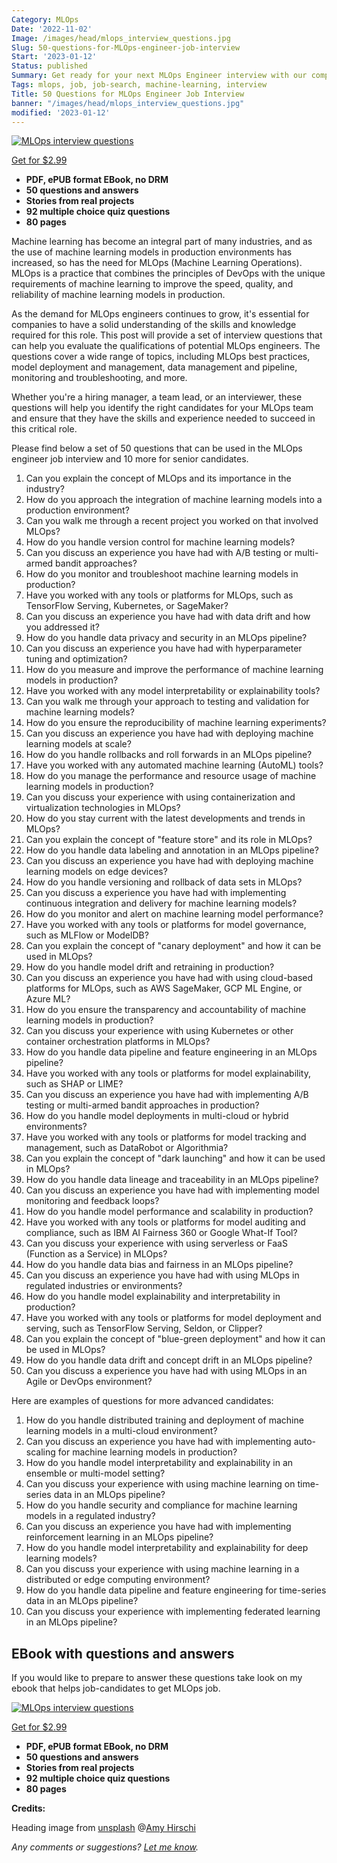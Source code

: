 ```yaml
---
Category: MLOps
Date: '2022-11-02'
Image: /images/head/mlops_interview_questions.jpg
Slug: 50-questions-for-MLOps-engineer-job-interview
Start: '2023-01-12'
Status: published
Summary: Get ready for your next MLOps Engineer interview with our comprehensive list of 50+ questions. Covering topics like deployment, management, data pipeline, monitoring, and more.
Tags: mlops, job, job-search, machine-learning, interview
Title: 50 Questions for MLOps Engineer Job Interview
banner: "/images/head/mlops_interview_questions.jpg"
modified: '2023-01-12'
---
```

[![MLOps interview questions](https://safjan.com/images/mlop_interview_book_cover_3D_300px.jpg)](https://gumroad.com/)

[Get for $2.99](https://ksafjanuser.gumroad.com/l/mlops)

- **PDF, ePUB format EBook, no DRM**
- **50 questions and answers**
- **Stories from real projects**
- **92 multiple choice quiz questions**
- **80 pages**

Machine learning has become an integral part of many industries, and as the use of machine learning models in production environments has increased, so has the need for MLOps (Machine Learning Operations). MLOps is a practice that combines the principles of DevOps with the unique requirements of machine learning to improve the speed, quality, and reliability of machine learning models in production.

As the demand for MLOps engineers continues to grow, it's essential for companies to have a solid understanding of the skills and knowledge required for this role. This post will provide a set of interview questions that can help you evaluate the qualifications of potential MLOps engineers. The questions cover a wide range of topics, including MLOps best practices, model deployment and management, data management and pipeline, monitoring and troubleshooting, and more.

Whether you're a hiring manager, a team lead, or an interviewer, these questions will help you identify the right candidates for your MLOps team and ensure that they have the skills and experience needed to succeed in this critical role.

Please find below a set of 50 questions that can be used in the MLOps engineer job interview and 10 more for senior candidates.

 1. Can you explain the concept of MLOps and its importance in the industry?
 2. How do you approach the integration of machine learning models into a production environment?
 3. Can you walk me through a recent project you worked on that involved MLOps?
 4. How do you handle version control for machine learning models?
 5. Can you discuss an experience you have had with A/B testing or multi-armed bandit approaches?
 6. How do you monitor and troubleshoot machine learning models in production?
 7. Have you worked with any tools or platforms for MLOps, such as TensorFlow Serving, Kubernetes, or SageMaker?
 8. Can you discuss an experience you have had with data drift and how you addressed it?
 9. How do you handle data privacy and security in an MLOps pipeline?
 10. Can you discuss an experience you have had with hyperparameter tuning and optimization?
 11. How do you measure and improve the performance of machine learning models in production?
 12. Have you worked with any model interpretability or explainability tools?
 13. Can you walk me through your approach to testing and validation for machine learning models?
 14. How do you ensure the reproducibility of machine learning experiments?
 15. Can you discuss an experience you have had with deploying machine learning models at scale?
 16. How do you handle rollbacks and roll forwards in an MLOps pipeline?
 17. Have you worked with any automated machine learning (AutoML) tools?
 18. How do you manage the performance and resource usage of machine learning models in production?
 19. Can you discuss your experience with using containerization and virtualization technologies in MLOps?
 20. How do you stay current with the latest developments and trends in MLOps?
 21. Can you explain the concept of "feature store" and its role in MLOps?
 22. How do you handle data labeling and annotation in an MLOps pipeline?
 23. Can you discuss an experience you have had with deploying machine learning models on edge devices?
 24. How do you handle versioning and rollback of data sets in MLOps?
 25. Can you discuss a experience you have had with implementing continuous integration and delivery for machine learning models?
 26. How do you monitor and alert on machine learning model performance?
 27. Have you worked with any tools or platforms for model governance, such as MLFlow or ModelDB?
 28. Can you explain the concept of "canary deployment" and how it can be used in MLOps?
 29. How do you handle model drift and retraining in production?
 30. Can you discuss an experience you have had with using cloud-based platforms for MLOps, such as AWS SageMaker, GCP ML Engine, or Azure ML?
 31. How do you ensure the transparency and accountability of machine learning models in production?
 32. Can you discuss your experience with using Kubernetes or other container orchestration platforms in MLOps?
 33. How do you handle data pipeline and feature engineering in an MLOps pipeline?
 34. Have you worked with any tools or platforms for model explainability, such as SHAP or LIME?
 35. Can you discuss an experience you have had with implementing A/B testing or multi-armed bandit approaches in production?
 36. How do you handle model deployments in multi-cloud or hybrid environments?
 37. Have you worked with any tools or platforms for model tracking and management, such as DataRobot or Algorithmia?
 38. Can you explain the concept of "dark launching" and how it can be used in MLOps?
 39. How do you handle data lineage and traceability in an MLOps pipeline?
 40. Can you discuss an experience you have had with implementing model monitoring and feedback loops?
 41. How do you handle model performance and scalability in production?
 42. Have you worked with any tools or platforms for model auditing and compliance, such as IBM AI Fairness 360 or Google What-If Tool?
 43. Can you discuss your experience with using serverless or FaaS (Function as a Service) in MLOps?
 44. How do you handle data bias and fairness in an MLOps pipeline?
 45. Can you discuss an experience you have had with using MLOps in regulated industries or environments?
 46. How do you handle model explainability and interpretability in production?
 47. Have you worked with any tools or platforms for model deployment and serving, such as TensorFlow Serving, Seldon, or Clipper?
 48. Can you explain the concept of "blue-green deployment" and how it can be used in MLOps?
 49. How do you handle data drift and concept drift in an MLOps pipeline?
 50. Can you discuss a experience you have had with using MLOps in an Agile or DevOps environment?

Here are examples of questions for more advanced candidates:

1. How do you handle distributed training and deployment of machine learning models in a multi-cloud environment?
2. Can you discuss an experience you have had with implementing auto-scaling for machine learning models in production?
3. How do you handle model interpretability and explainability in an ensemble or multi-model setting?
4. Can you discuss your experience with using machine learning on time-series data in an MLOps pipeline?
5. How do you handle security and compliance for machine learning models in a regulated industry?
6. Can you discuss an experience you have had with implementing reinforcement learning in an MLOps pipeline?
7. How do you handle model interpretability and explainability for deep learning models?
8. Can you discuss your experience with using machine learning in a distributed or edge computing environment?
9. How do you handle data pipeline and feature engineering for time-series data in an MLOps pipeline?
10. Can you discuss your experience with implementing federated learning in an MLOps pipeline?

## EBook with questions and answers

If you would like to prepare to answer these questions take look on my ebook that helps job-candidates to get MLOps job.

[![MLOps interview questions](https://safjan.com/images/mlop_interview_book_cover_3D_300px.jpg)](https://ksafjanuser.gumroad.com/l/mlops)

[Get for $2.99](https://gumroad.com/)

- **PDF, ePUB format EBook, no DRM**
- **50 questions and answers**
- **Stories from real projects**
- **92 multiple choice quiz questions**
- **80 pages**

**Credits:**

Heading image from [unsplash](https://unsplash.com/photos/JaoVGh5aJ3E) @[Amy Hirschi](https://unsplash.com/@amyhirschi)

*Any comments or suggestions? [Let me know](mailto:ksafjan@gmail.com?subject=Blog+post).*
